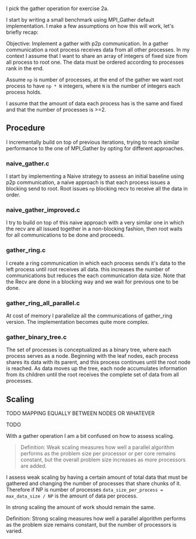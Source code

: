 I pick the gather operation for exercise 2a.

I start by writing a small benchmark using MPI_Gather default implementation.
I make a few assumptions on how this will work, let's briefly recap:

Objective: Implement a gather with p2p communication. In a gather communication
a root process receives data from all other processes. In my context I assume
that I want to share an array of integers of fixed size from all process to root one. The data must be ordered according to processes rank in the end.

Assume `np` is number of processes, at the end of the gather we want root process to have `np * N` integers, where `N` is the number of integers each process holds.

I assume that the amount of data each process has is the same and fixed and that the number of processes is >=2.

## Procedure

I incrementally build on top of previous iterations, trying to reach similar performance to the one of MPI_Gather by opting for different approaches.

### naive_gather.c
I start by implementing a Naive strategy to assess an initial baseline using p2p communication, a naive approach is that each process issues a blocking send to root. Root issues `np` blocking recv to receive all the data in order.

### naive_gather_improved.c
I try to build on top of this naive approach with a very similar one in which the recv are all issued together in a non-blocking fashion, then root waits for all communications to be done and proceeds.

### gather_ring.c
I create a ring communication in which each process sends
it's data to the left process until root receives all data.
this increases the number of communications but reduces the
each communication data size.
Note that the Recv are done in a blocking way and we wait for previous one
to be done.

### gather_ring_all_parallel.c
At cost of memory I parallelize all the communications of gather_ring version. The implementation becomes quite more complex.

### gather_binary_tree.c
The set of processes is conceptualized as a binary tree, where each process serves as a node. Beginning with the leaf nodes, each process shares its data with its parent, and this process continues until the root node is reached. As data moves up the tree, each node accumulates information from its children until the root receives the complete set of data from all processes.


## Scaling

TODO MAPPING EQUALLY BETWEEN NODES OR WHATEVER

TODO

With a gather operation I am a bit confused on how to assess scaling.

> Definition: Weak scaling measures how well a parallel algorithm performs as the problem size per processor or per core remains constant, but the overall problem size increases as more processors are added.

I assess weak scaling by having a certain amount of total data that must be gathered and changing the number of processes that share chunks of it.
Therefore if NP is number of processes
`data_size_per_process = max_data_size / NP` is the amount of data per process.

In strong scaling the amount of work should remain the same.

Definition: Strong scaling measures how well a parallel algorithm performs as the problem size remains constant, but the number of processors is varied.